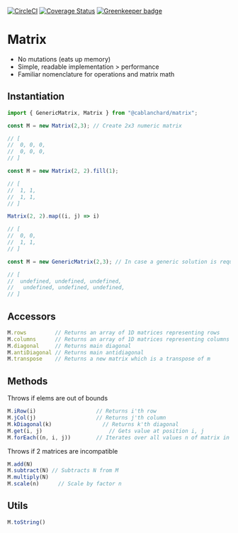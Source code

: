 [![CircleCI](https://circleci.com/gh/cblanc/matrix.svg?style=svg)](https://circleci.com/gh/cblanc/matrix) [![Coverage Status](https://coveralls.io/repos/github/cblanc/matrix/badge.svg?branch=master)](https://coveralls.io/github/cblanc/matrix?branch=master) [![Greenkeeper badge](https://badges.greenkeeper.io/cblanc/matrix.svg)](https://greenkeeper.io/)

# Matrix

- No mutations (eats up memory)
- Simple, readable implementation > performance
- Familiar nomenclature for operations and matrix math

## Instantiation

```javascript
import { GenericMatrix, Matrix } from "@cablanchard/matrix";

const M = new Matrix(2,3); // Create 2x3 numeric matrix

// [
// 	0, 0, 0,
//  0, 0, 0,
// ]

const M = new Matrix(2, 2).fill(1);

// [
// 	1, 1,
//  1, 1,
// ]

Matrix(2, 2).map((i, j) => i)

// [
// 	0, 0,
//  1, 1,
// ]

const M = new GenericMatrix(2,3); // In case a generic solution is required

// [
// 	undefined, undefined, undefined,
//   undefined, undefined, undefined,
// ]
```

## Accessors

```javascript
M.rows         // Returns an array of 1D matrices representing rows
M.columns      // Returns an array of 1D matrices representing columns
M.diagonal     // Returns main diagonal
M.antiDiagonal // Returns main antidiagonal
M.transpose    // Returns a new matrix which is a transpose of m
```

## Methods

Throws if elems are out of bounds

```javascript
M.iRow(i)         			// Returns i'th row
M.jCol(j)         			// Returns j'th column
M.kDiagonal(k)  			  // Returns k'th diagonal
M.get(i, j)			     		// Gets value at position i, j
M.forEach((n, i, j))		// Iterates over all values n of matrix in positions i, j
```

Throws if 2 matrices are incompatible

```javascript
M.add(N)
M.subtract(N) // Subtracts N from M
M.multiply(N)
M.scale(n)		// Scale by factor n
```

## Utils

```javascript
M.toString()
```
